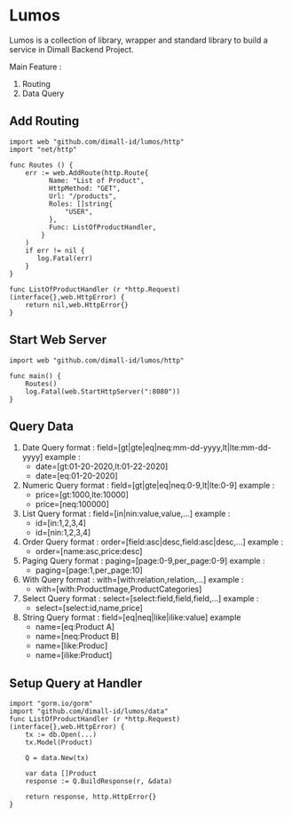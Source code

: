 
# Lumos

Lumos is a collection of library, wrapper and standard library to build a service in Dimall Backend Project.

Main Feature :
 1. Routing
 2. Data Query

## Add Routing

    import web "github.com/dimall-id/lumos/http"
    import "net/http"
    
    func Routes () {
	    err := web.AddRoute(http.Route{  
			  Name: "List of Product",  
			  HttpMethod: "GET",  
			  Url: "/products",  
			  Roles: []string{  
			      "USER",  
			  },  
			  Func: ListOfProductHandler,
			}
		)  
		if err != nil {  
		   log.Fatal(err)  
		}
    }
    
    func ListOfProductHandler (r *http.Request) (interface{},web.HttpError) {
	    return nil,web.HttpError{}
    }


## Start Web Server

    import web "github.com/dimall-id/lumos/http"
    
    func main() {
	    Routes()
	    log.Fatal(web.StartHttpServer(":8080"))
    }

## Query Data

 1. Date Query
	 format : field=[gt|gte|eq|neq:mm-dd-yyyy,lt|lte:mm-dd-yyyy]
	 example :
	 - date=[gt:01-20-2020,lt:01-22-2020]
	 - date=[eq:01-20-2020]
 2. Numeric Query
	 format : field=[gt|gte|eq|neq:0-9,lt|lte:0-9]
	 example :
	 - price=[gt:1000,lte:10000]
	 - price=[neq:100000]
 3. List Query
	 format : field=[in|nin:value,value,...]
	 example :
	 - id=[in:1,2,3,4]
	 - id=[nin:1,2,3,4]
 4. Order Query
	 format : order=[field:asc|desc,field:asc|desc,...]
	 example :
	 - order=[name:asc,price:desc]
 5. Paging Query
	 format : paging=[page:0-9,per_page:0-9]
	 example :
	 - paging=[page:1,per_page:10]
 6. With Query
	 format : with=[with:relation,relation,...]
	 example :
	 - with=[with:ProductImage,ProductCategories]
 7. Select Query
	 format : select=[select:field,field,field,...]
	 example :
	 - select=[select:id,name,price]
 8. String Query
	 format : field=[eq|neq|like|ilike:value]
	 example
	- name=[eq:Product A]
	- name=[neq:Product B]
	- name=[like:Produc]
	- name=[ilike:Product]


## Setup Query at Handler

    import "gorm.io/gorm"
    import "github.com/dimall-id/lumos/data"
    func ListOfProductHandler (r *http.Request) (interface{},web.HttpError) {
	    tx := db.Open(...)
	    tx.Model(Product)
	    
	    Q = data.New(tx)
	    
	    var data []Product
	    response := Q.BuildResponse(r, &data)
	    
	    return response, http.HttpError{}
    } 
